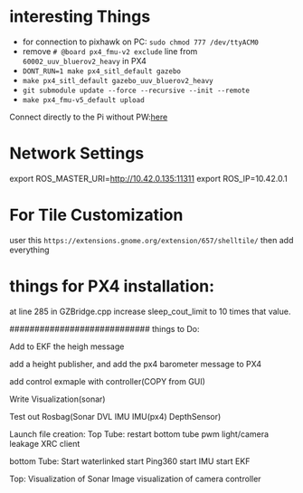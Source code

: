 # interesting Things

* for connection to pixhawk on PC: `sudo chmod 777 /dev/ttyACM0`
* remove `# @board px4_fmu-v2 exclude` line from `60002_uuv_bluerov2_heavy` in PX4
* `DONT_RUN=1 make px4_sitl_default gazebo`
* `make px4_sitl_default gazebo_uuv_bluerov2_heavy`
* `git submodule update --force --recursive --init --remote`
* `make px4_fmu-v5_default upload`

Connect directly to the Pi without PW:[here](https://serverfault.com/questions/241588/how-to-automate-ssh-login-with-password)

# Network Settings

export ROS_MASTER_URI=http://10.42.0.135:11311
export ROS_IP=10.42.0.1

# For Tile Customization
user this `https://extensions.gnome.org/extension/657/shelltile/`
then add everything

# things for PX4 installation:

at line 285 in GZBridge.cpp increase sleep_cout_limit to 10 times that value. 


############################ things to Do:

Add to EKF the heigh message

add a height publisher, and add the px4 barometer message to PX4


add control exmaple with controller(COPY from GUI)

Write Visualization(sonar)



Test out Rosbag(Sonar DVL IMU IMU(px4) DepthSensor)



Launch file creation:
Top Tube:
    restart bottom tube
    pwm light/camera
    leakage 
    XRC client

bottom Tube:
    Start waterlinked
    start Ping360
    start IMU
    start EKF
    
Top:
    Visualization of Sonar Image
    visualization of camera
    controller








